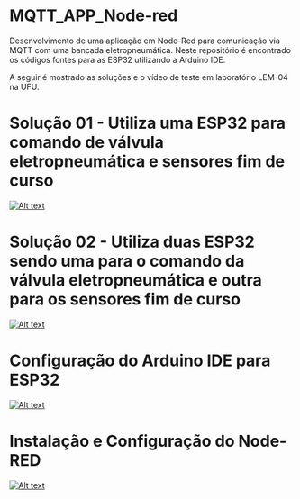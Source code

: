 # MQTT_APP_Node-red
Desenvolvimento de uma aplicação em Node-Red para comunicação via MQTT com uma bancada eletropneumática.
Neste repositório é encontrado os códigos fontes para as ESP32 utilizando a Arduino IDE.

A seguir é mostrado as soluções e o vídeo de teste em laboratório LEM-04 na UFU.
# Solução 01 - Utiliza uma ESP32 para comando de válvula eletropneumática e sensores fim de curso
[![Alt text](https://img.youtube.com/vi/VID/0.jpg)](https://www.youtube.com/watch?v=mEra2RuekDc)
# Solução 02 - Utiliza duas ESP32 sendo uma para o comando da válvula eletropneumática e outra para os sensores fim de curso
[![Alt text](https://img.youtube.com/vi/VID/0.jpg)](https://www.youtube.com/watch?v=Klcmhzi6RKE)

# Configuração do Arduino IDE para ESP32
[![Alt text](https://img.youtube.com/vi/VID/0.jpg)](https://www.youtube.com/watch?v=o6auxt4P00U&t=919s)
# Instalação e Configuração do Node-RED
[![Alt text](https://img.youtube.com/vi/VID/0.jpg)](https://www.youtube.com/watch?v=Ae4olYvJ6Zw)

